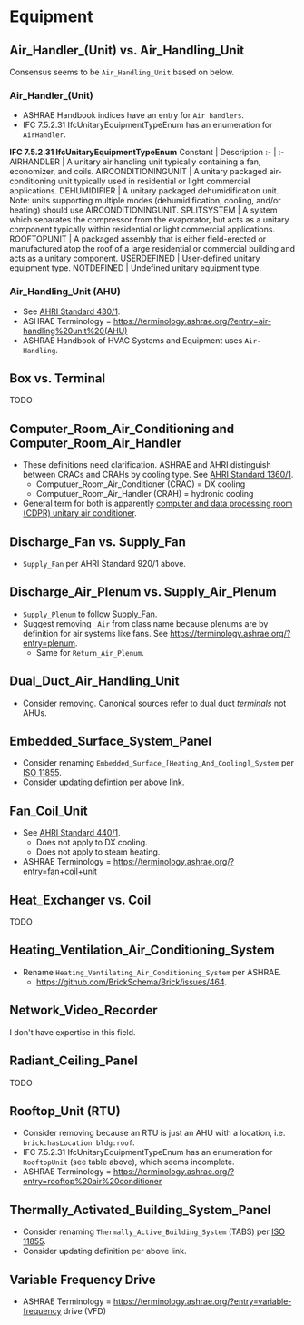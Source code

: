 # Equipment

## Air_Handler_(Unit) vs. Air_Handling_Unit

Consensus seems to be `Air_Handling_Unit` based on below.

### Air_Handler_(Unit)
- ASHRAE Handbook indices have an entry for `Air handlers`. 
- IFC 7.5.2.31 IfcUnitaryEquipmentTypeEnum has an enumeration for `AirHandler`.

**IFC 7.5.2.31 IfcUnitaryEquipmentTypeEnum**
Constant | Description
:- | :-
AIRHANDLER | A unitary air handling unit typically containing a fan, economizer, and coils.
AIRCONDITIONINGUNIT | A unitary packaged air-conditioning unit typically used in residential or light commercial applications.
DEHUMIDIFIER | A unitary packaged dehumidification unit. Note: units supporting multiple modes (dehumidification, cooling, and/or heating) should use AIRCONDITIONINGUNIT.
SPLITSYSTEM | A system which separates the compressor from the evaporator, but acts as a unitary component typically within residential or light commercial applications.
ROOFTOPUNIT | A packaged assembly that is either field-erected or manufactured atop the roof of a large residential or commercial building and acts as a unitary component.
USERDEFINED | User-defined unitary equipment type.
NOTDEFINED | Undefined unitary equipment type.

### Air_Handling_Unit (AHU)
- See [AHRI Standard 430/1](https://www.ahrinet.org/sites/default/files/2022-06/AHRI_Standard_430_I-P_2020.pdf).
- ASHRAE Terminology = https://terminology.ashrae.org/?entry=air-handling%20unit%20(AHU)
- ASHRAE Handbook of HVAC Systems and Equipment uses `Air-Handling`.

## Box vs. Terminal
TODO

## Computer_Room_Air_Conditioning and Computer_Room_Air_Handler
- These definitions need clarification. ASHRAE and AHRI distinguish between CRACs and CRAHs by cooling type. See [AHRI Standard 1360/1](https://www.ahrinet.org/sites/default/files/2022-12/AHRI%20Standard%201361-2022%20%28SI%29.pdf).
  - Computuer_Room_Air_Conditioner (CRAC) = DX cooling
  - Computuer_Room_Air_Handler (CRAH) = hydronic cooling
- General term for both is apparently [computer and data processing room (CDPR) unitary air conditioner](https://terminology.ashrae.org/?entry=computer%20and%20data%20processing%20room%20(CDPR)%20unitary%20air%20conditioner).

## Discharge_Fan vs. Supply_Fan
- `Supply_Fan` per AHRI Standard 920/1 above.

## Discharge_Air_Plenum vs. Supply_Air_Plenum
- `Supply_Plenum` to follow Supply_Fan.
- Suggest removing `_Air` from class name because plenums are by definition for air systems like fans. See https://terminology.ashrae.org/?entry=plenum.
  - Same for `Return_Air_Plenum`.

## Dual_Duct_Air_Handling_Unit
- Consider removing. Canonical sources refer to dual duct *terminals* not AHUs. 

## Embedded_Surface_System_Panel
- Consider renaming `Embedded_Surface_[Heating_And_Cooling]_System` per [ISO 11855](https://www.iso.org/obp/ui#iso:std:iso:11855:-1:ed-2:v1:en:term:3.28).
- Consider updating defintion per above link.

## Fan_Coil_Unit
- See [AHRI Standard 440/1](https://www.ahrinet.org/sites/default/files/2022-06/AHRI_Standard_440_I-P_2019.pdf).
  - Does not apply to DX cooling.
  - Does not apply to steam heating.
- ASHRAE Terminology = https://terminology.ashrae.org/?entry=fan+coil+unit

## Heat_Exchanger vs. Coil
TODO

## Heating_Ventilation_Air_Conditioning_System
- Rename `Heating_Ventilating_Air_Conditioning_System` per ASHRAE.
  - https://github.com/BrickSchema/Brick/issues/464.

## Network_Video_Recorder
I don't have expertise in this field.

## Radiant_Ceiling_Panel
TODO

## Rooftop_Unit (RTU)
- Consider removing because an RTU is just an AHU with a location, i.e. `brick:hasLocation bldg:roof`. 
- IFC 7.5.2.31 IfcUnitaryEquipmentTypeEnum has an enumeration for `RooftopUnit` (see table above), which seems incomplete.
- ASHRAE Terminology = https://terminology.ashrae.org/?entry=rooftop%20air%20conditioner

## Thermally_Activated_Building_System_Panel
- Consider renaming `Thermally_Active_Building_System` (TABS) per [ISO 11855](https://www.iso.org/obp/ui#iso:std:iso:11855:-1:ed-2:v1:en:term:3.81).
- Consider updating definition per above link.

## Variable Frequency Drive
- ASHRAE Terminology = https://terminology.ashrae.org/?entry=variable-frequency drive (VFD)
